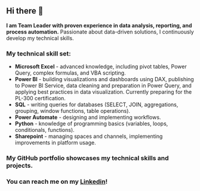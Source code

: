 ## Hi there 👋

**I am Team Leader with proven experience in data analysis, reporting, and process automation.** Passionate about data-driven solutions, I continuously develop my technical skills.

### My technical skill set:
* **Microsoft Excel** - advanced knowledge, including pivot tables, Power Query, complex formulas, and VBA scripting.
* **Power BI** - building visualizations and dashboards using DAX, publishing to Power BI Service, data cleaning and preparation in Power Query, and applying best practices in data visualization. Currently preparing for the PL-300 certification. 
* **SQL** - writing queries for databases (SELECT, JOIN, aggregations, grouping, window functions, table operations).
* **Power Automate** - designing and implementing workflows.
* **Python** - knowledge of programming basics (variables, loops, conditionals, functions).
* **Sharepoint** - managing spaces and channels, implementing improvements in platform usage.

### My GitHub portfolio showcases my technical skills and projects.
### You can reach me on my [Linkedin](https://www.linkedin.com/in/jglobinski/)!






